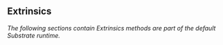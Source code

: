 ## Extrinsics

_The following sections contain Extrinsics methods are part of the default Substrate runtime._
